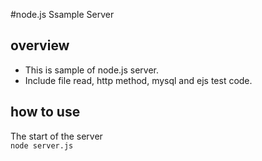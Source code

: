 #node.js Ssample Server

## overview
* This is sample of node.js server.
* Include file read, http method, mysql and ejs test code.

## how to use
The start of the server  
`node server.js`
